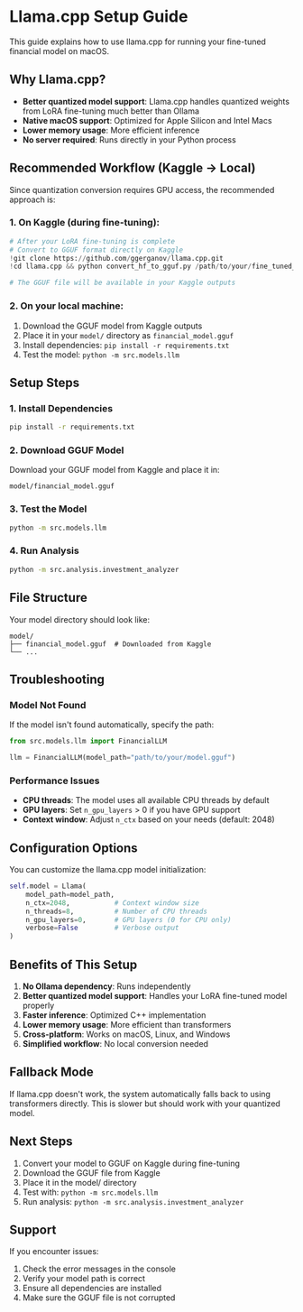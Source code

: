 # Llama.cpp Setup Guide

This guide explains how to use llama.cpp for running your fine-tuned financial model on macOS.

## Why Llama.cpp?

- **Better quantized model support**: Llama.cpp handles quantized weights from LoRA fine-tuning much better than Ollama
- **Native macOS support**: Optimized for Apple Silicon and Intel Macs
- **Lower memory usage**: More efficient inference
- **No server required**: Runs directly in your Python process

## Recommended Workflow (Kaggle → Local)

Since quantization conversion requires GPU access, the recommended approach is:

### 1. On Kaggle (during fine-tuning):
```python
# After your LoRA fine-tuning is complete
# Convert to GGUF format directly on Kaggle
!git clone https://github.com/ggerganov/llama.cpp.git
!cd llama.cpp && python convert_hf_to_gguf.py /path/to/your/fine_tuned_model --outfile financial_model.gguf --outtype q4_k_m

# The GGUF file will be available in your Kaggle outputs
```

### 2. On your local machine:
1. Download the GGUF model from Kaggle outputs
2. Place it in your `model/` directory as `financial_model.gguf`
3. Install dependencies: `pip install -r requirements.txt`
4. Test the model: `python -m src.models.llm`

## Setup Steps

### 1. Install Dependencies

```bash
pip install -r requirements.txt
```

### 2. Download GGUF Model

Download your GGUF model from Kaggle and place it in:
```
model/financial_model.gguf
```

### 3. Test the Model

```bash
python -m src.models.llm
```

### 4. Run Analysis

```bash
python -m src.analysis.investment_analyzer
```

## File Structure

Your model directory should look like:

```
model/
├── financial_model.gguf  # Downloaded from Kaggle
└── ...
```

## Troubleshooting

### Model Not Found

If the model isn't found automatically, specify the path:

```python
from src.models.llm import FinancialLLM

llm = FinancialLLM(model_path="path/to/your/model.gguf")
```

### Performance Issues

- **CPU threads**: The model uses all available CPU threads by default
- **GPU layers**: Set `n_gpu_layers` > 0 if you have GPU support
- **Context window**: Adjust `n_ctx` based on your needs (default: 2048)

## Configuration Options

You can customize the llama.cpp model initialization:

```python
self.model = Llama(
    model_path=model_path,
    n_ctx=2048,           # Context window size
    n_threads=8,          # Number of CPU threads
    n_gpu_layers=0,       # GPU layers (0 for CPU only)
    verbose=False         # Verbose output
)
```

## Benefits of This Setup

1. **No Ollama dependency**: Runs independently
2. **Better quantized model support**: Handles your LoRA fine-tuned model properly
3. **Faster inference**: Optimized C++ implementation
4. **Lower memory usage**: More efficient than transformers
5. **Cross-platform**: Works on macOS, Linux, and Windows
6. **Simplified workflow**: No local conversion needed

## Fallback Mode

If llama.cpp doesn't work, the system automatically falls back to using transformers directly. This is slower but should work with your quantized model.

## Next Steps

1. Convert your model to GGUF on Kaggle during fine-tuning
2. Download the GGUF file from Kaggle
3. Place it in the model/ directory
4. Test with: `python -m src.models.llm`
5. Run analysis: `python -m src.analysis.investment_analyzer`

## Support

If you encounter issues:

1. Check the error messages in the console
2. Verify your model path is correct
3. Ensure all dependencies are installed
4. Make sure the GGUF file is not corrupted 